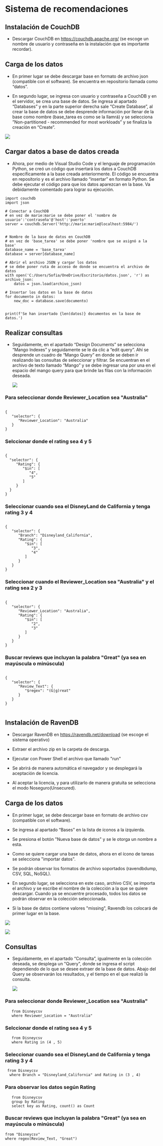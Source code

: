 # Sistema de recomendaciones
## Instalación de CouchDB
+ Descargar CouchDB en https://couchdb.apache.org/ (se escoge un nombre de usuario y contraseña en la instalación que es importante recordar).
   
## Carga de los datos
+ En primer lugar se debe descargar base en formato de archivo json (compatible con el software). Se encuentra en repositorio llamada como “datos”.
  
+ En segundo lugar, se ingresa con usuario y contraseña a CouchDB y en el servidor, se crea una base de datos. Se ingresa al apartado “Databases” y en la parte superior
  derecha sale “Create Database”, al crear la base de datos se debe desprende información por llenar de la base como nombre (base_tarea es como se la llamrá)
  y se selecciona ”Non-partitioned - recommended for most workloads” y se finaliza la creación en “Create”.

![](https://user-images.githubusercontent.com/147458630/275690075-8f341891-13d6-4c27-943c-5cafa3684e18.png)

## Cargar datos a base de datos creada
+ Ahora, por medio de Visual Studio Code y el lenguaje de programación Python, se creó un código que insertará los datos a CouchDB específicamente
  a la base creada anteriormente. El código se encuentra en repositorio y es el archivo llamado “insertar” en formato Python. Se debe ejecutar el
  código para que los datos aparezcan en la base. Va debidamente comentado para lograr su ejecución.

```
import couchdb
import json

# Conectar a CouchDB
# en vez de marie:marie se debe poner el 'nombre de usuario':'contraseña'@'host':'puerto'
server = couchdb.Server('http://marie:marie@localhost:5984/') 


# Nombre de la base de datos en CouchDB
# en vez de 'base_tarea' se debe poner 'nombre que se asignó a la base'
database_name = 'base_tarea'
database = server[database_name]

# Abrir el archivo JSON y cargar los datos
# se debe poner ruta de acceso de donde se encuentra el archivo de datos
with open('C:/Users/Sofia/OneDrive/Escritorio/datos.json', 'r') as archivo_json:
    datos = json.load(archivo_json)

# Insertar los datos en la base de datos
for documento in datos:
    new_doc = database.save(documento)


print(f'Se han insertado {len(datos)} documentos en la base de datos.')

```

## Realizar consultas
+ Seguidamente, en el apartado “Design Documents” se selecciona “Mango Indexes” y seguidamente se le da clic a “edit query”. Ahí se desprende un
  cuadro de “Mango Query” en donde se deben ir realizando las consultas de seleccionar y filtrar.  Se encuentran en el archivo de texto llamado
  “Mango” y se debe ingresar una por una en el espacio del mango query para que brinde las filas con la información deseada.


  ![](https://user-images.githubusercontent.com/147458630/275691727-9865ad5b-888f-4832-963a-6a6c8904a598.png)

  
### Para seleccionar donde Reviewer_Location sea "Australia"
```

{
   "selector": {
      "Reviewer_Location": "Australia"
   }
}  

 ```


### Selccionar donde el rating sea 4 y 5
 ```

{
   "selector": {
      "Rating": {
         "$in": [
            "4",
            "5"
         ]
      }
   }
}

```


### Seleccionar cuando sea el DisneyLand de California y tenga rating 3 y 4
```

{
   "selector": {
      "Branch": "Disneyland_California",
      "Rating": {
         "$in": [
            "3",
            "4"
         ]
      }
   }
} 

```


### Seleccionar cuando el Reviewer_Location sea "Australia" y el rating sea 2 y 3
```

{
   "selector": {
      "Reviewer_Location": "Australia",
      "Rating": {
         "$in": [
            "2",
            "3"
         ]
      }
   }
}

```


### Buscar reviews que incluyan la palabra "Great" (ya sea en mayúscula o minúscula)
```

{
   "selector": {
      "Review_Text": {
         "$regex": "(G|g)reat"
      }
   }
}


```
## Instalación de RavenDB
+ Descargar RavenDB en https://ravendb.net/download (se escoge el sistema operativo)
  
+ Extraer el archivo zip en la carpeta de descarga.
  
+ Ejecutar con Power Shell el archivo que llamado "run"
  
+ Se abrirá de manera automática el navegador y se desplegará la aceptación de licencia.
  
+ Al aceptar la licencia, y para utilizarlo de manera gratuita se selecciona el modo Noseguro(Unsecured).
  

## Carga de los datos
+ En primer lugar, se debe descargar base en formato de archivo csv (compatible con el software).
  
+ Se ingresa al apartado “Bases” en la lista de íconos a la izquierda.
  
+ Se presiona el botón "Nueva base de datos" y se le otorga un nombre a esta.
  
+ Como se quiere cargar una base de datos, ahora en el ícono de tareas se selecciona "importar datos".
  
+ Se podrán observar los formatos de archivo soportados (ravendbdump, CSV, SQL, NoSQL).
  
+ En segundo lugar, se selecciona en este caso, archivo CSV, se importa el archivo y se escribe el nombre de la colección a la que se quiere descargar. Cuando ya se encuentre procesado, todos los datos se podrán observar en la colección seleccionada.
  
+ Si la base de datos contiene valores "missing", Ravendb los colocará de primer lugar en la base.

  
 ![](https://user-images.githubusercontent.com/144878444/275912706-e25c0f5f-cf15-43b2-9532-5a98c4513a62.png)
 

 ![](https://user-images.githubusercontent.com/144878444/275913650-d92e2a21-7cd6-4d64-b3d1-c473041102df.png)


## Consultas

+ Seguidamente, en el apartado “Consulta”, igualmente en la colección deseada, se desplega un "Query", donde se ingresa el script dependiendo de lo que se desee extraer de la base de datos. Abajo del Query se observarán los resultados, y el tiempo en el que realizó la consulta.

  
  ![](https://user-images.githubusercontent.com/144878444/275914148-427f4a93-5dc9-4e85-97df-e235592433c2.png)

 ### Para seleccionar donde Reviewer_Location sea "Australia"
 ```
    from Disneycsv 
    where Reviewer_Location = "Australia"
```


 ### Selccionar donde el rating sea 4 y 5
 ```
    from Disneycsv 
    where Rating in (4 , 5)
```
    

 ### Seleccionar cuando sea el DisneyLand de California y tenga rating 3 y 4
 ```
  from Disneycsv 
   where Branch = "Disneyland_California" and Rating in (3 , 4)
```

### Para observar los datos según Rating
```
   from Disneycsv
   group by Rating
   select key as Rating, count() as Count
```
### Buscar reviews que incluyan la palabra "Great" (ya sea en mayúscula o minúscula)

```
from "Disneycsv" 
where regex(Review_Text, "Great")

```
